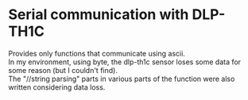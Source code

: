 # Serial communication with DLP-TH1C

Provides only functions that communicate using ascii.  
In my environment, using byte, the dlp-th1c sensor loses some data for some reason (but I couldn't find).  
The "//string parsing" parts in various parts of the function were also written considering data loss.  